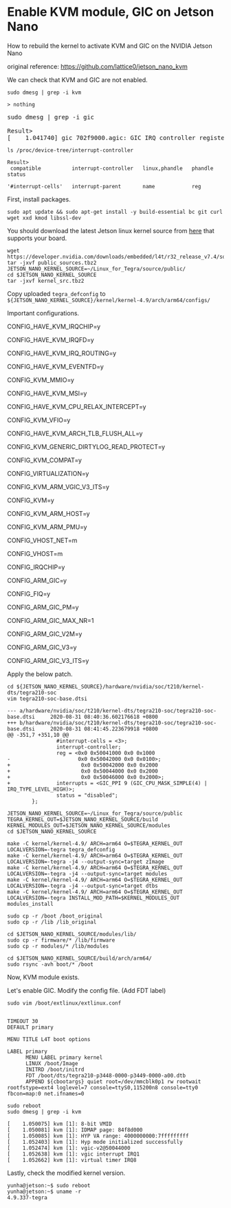 # Enable KVM module, GIC on Jetson Nano

How to rebuild the kernel to activate KVM and GIC on the NVIDIA Jetson Nano

original reference: https://github.com/lattice0/jetson_nano_kvm

We can check that KVM and GIC are not enabled.

<pre><code>sudo dmesg | grep -i kvm

> nothing</code></pre>

<pre><code></code>sudo dmesg | grep -i gic

Result><br>[    1.041740] gic 702f9000.agic: GIC IRQ controller registered</code></pre>

<pre><code>ls /proc/device-tree/interrupt-controller

Result>
 compatible          interrupt-controller   linux,phandle   phandle   status
  
'#interrupt-cells'   interrupt-parent       name            reg</code></pre>

First, install packages.

<pre><code>sudo apt update && sudo apt-get install -y build-essential bc git curl wget xxd kmod libssl-dev</code></pre>

You should download the latest Jetson linux kernel source from [here](https://developer.nvidia.com/embedded/jetson-linux-archive) that supports your board.

<pre><code>wget https://developer.nvidia.com/downloads/embedded/l4t/r32_release_v7.4/sources/t210/public_sources.tbz2
tar -jxvf public_sources.tbz2
JETSON_NANO_KERNEL_SOURCE=~/Linux_for_Tegra/source/public/
cd $JETSON_NANO_KERNEL_SOURCE
tar -jxvf kernel_src.tbz2</code></pre>

Copy uploaded `tegra_defconfig` to `${JETSON_NANO_KERNEL_SOURCE}/kernel/kernel-4.9/arch/arm64/configs/`

Important configurations.

CONFIG_HAVE_KVM_IRQCHIP=y

CONFIG_HAVE_KVM_IRQFD=y

CONFIG_HAVE_KVM_IRQ_ROUTING=y

CONFIG_HAVE_KVM_EVENTFD=y

CONFIG_KVM_MMIO=y

CONFIG_HAVE_KVM_MSI=y

CONFIG_HAVE_KVM_CPU_RELAX_INTERCEPT=y

CONFIG_KVM_VFIO=y

CONFIG_HAVE_KVM_ARCH_TLB_FLUSH_ALL=y

CONFIG_KVM_GENERIC_DIRTYLOG_READ_PROTECT=y

CONFIG_KVM_COMPAT=y

CONFIG_VIRTUALIZATION=y

CONFIG_KVM_ARM_VGIC_V3_ITS=y

CONFIG_KVM=y

CONFIG_KVM_ARM_HOST=y

CONFIG_KVM_ARM_PMU=y

CONFIG_VHOST_NET=m

CONFIG_VHOST=m

CONFIG_IRQCHIP=y

CONFIG_ARM_GIC=y

CONFIG_FIQ=y

CONFIG_ARM_GIC_PM=y

CONFIG_ARM_GIC_MAX_NR=1

CONFIG_ARM_GIC_V2M=y

CONFIG_ARM_GIC_V3=y

CONFIG_ARM_GIC_V3_ITS=y

Apply the below patch.

<pre><code>cd ${JETSON_NANO_KERNEL_SOURCE}/hardware/nvidia/soc/t210/kernel-dts/tegra210-soc
vim tegra210-soc-base.dtsi</code></pre>

```
--- a/hardware/nvidia/soc/t210/kernel-dts/tegra210-soc/tegra210-soc-base.dtsi     2020-08-31 08:40:36.602176618 +0800
+++ b/hardware/nvidia/soc/t210/kernel-dts/tegra210-soc/tegra210-soc-base.dtsi     2020-08-31 08:41:45.223679918 +0800
@@ -351,7 +351,10 @@
                #interrupt-cells = <3>;
                interrupt-controller;
                reg = <0x0 0x50041000 0x0 0x1000
-                      0x0 0x50042000 0x0 0x0100>;
+                       0x0 0x50042000 0x0 0x2000
+                       0x0 0x50044000 0x0 0x2000
+                       0x0 0x50046000 0x0 0x2000>;
+               interrupts = <GIC_PPI 9 (GIC_CPU_MASK_SIMPLE(4) | IRQ_TYPE_LEVEL_HIGH)>;
                status = "disabled";
        };
```
 
<pre><code>JETSON_NANO_KERNEL_SOURCE=~/Linux_for_Tegra/source/public
TEGRA_KERNEL_OUT=$JETSON_NANO_KERNEL_SOURCE/build
KERNEL_MODULES_OUT=$JETSON_NANO_KERNEL_SOURCE/modules
cd $JETSON_NANO_KERNEL_SOURCE
  
make -C kernel/kernel-4.9/ ARCH=arm64 O=$TEGRA_KERNEL_OUT LOCALVERSION=-tegra tegra_defconfig
make -C kernel/kernel-4.9/ ARCH=arm64 O=$TEGRA_KERNEL_OUT LOCALVERSION=-tegra -j4 --output-sync=target zImage
make -C kernel/kernel-4.9/ ARCH=arm64 O=$TEGRA_KERNEL_OUT LOCALVERSION=-tegra -j4 --output-sync=target modules
make -C kernel/kernel-4.9/ ARCH=arm64 O=$TEGRA_KERNEL_OUT LOCALVERSION=-tegra -j4 --output-sync=target dtbs
make -C kernel/kernel-4.9/ ARCH=arm64 O=$TEGRA_KERNEL_OUT LOCALVERSION=-tegra INSTALL_MOD_PATH=$KERNEL_MODULES_OUT modules_install</code></pre>

<pre><code>sudo cp -r /boot /boot_original
sudo cp -r /lib /lib_original</code></pre>


<pre><code>cd $JETSON_NANO_KERNEL_SOURCE/modules/lib/
sudo cp -r firmware/* /lib/firmware
sudo cp -r modules/* /lib/modules</code></pre>


<pre><code>cd $JETSON_NANO_KERNEL_SOURCE/build/arch/arm64/
sudo rsync -avh boot/* /boot</code></pre>

Now, KVM module exists.

Let's enable GIC.
Modify the config file. (Add FDT label)
```
sudo vim /boot/extlinux/extlinux.conf


TIMEOUT 30
DEFAULT primary

MENU TITLE L4T boot options

LABEL primary
      MENU LABEL primary kernel
      LINUX /boot/Image
      INITRD /boot/initrd
      FDT /boot/dts/tegra210-p3448-0000-p3449-0000-a00.dtb
      APPEND ${cbootargs} quiet root=/dev/mmcblk0p1 rw rootwait rootfstype=ext4 loglevel=7 console=ttyS0,115200n8 console=tty0 fbcon=map:0 net.ifnames=0
```

```
sudo reboot
sudo dmesg | grep -i kvm

[    1.050075] kvm [1]: 8-bit VMID
[    1.050081] kvm [1]: IDMAP page: 84f8d000
[    1.050085] kvm [1]: HYP VA range: 4000000000:7fffffffff
[    1.052403] kvm [1]: Hyp mode initialized successfully
[    1.052474] kvm [1]: vgic-v2@50044000
[    1.052638] kvm [1]: vgic interrupt IRQ1
[    1.052662] kvm [1]: virtual timer IRQ8
```


Lastly, check the modified kernel version.
```
yunha@jetson:~$ sudo reboot
yunha@jetson:~$ uname -r
4.9.337-tegra
```

